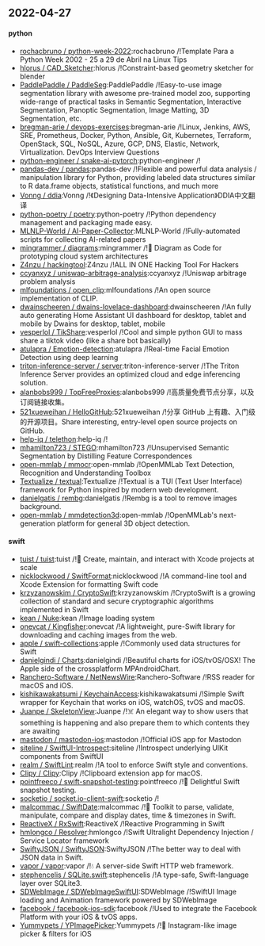 ## 2022-04-27

#### python
* [rochacbruno / python-week-2022](https://github.com/rochacbruno/python-week-2022):rochacbruno /!Template Para a Python Week 2002 - 25 a 29 de Abril na Linux Tips
* [hlorus / CAD_Sketcher](https://github.com/hlorus/CAD_Sketcher):hlorus /!Constraint-based geometry sketcher for blender
* [PaddlePaddle / PaddleSeg](https://github.com/PaddlePaddle/PaddleSeg):PaddlePaddle /!Easy-to-use image segmentation library with awesome pre-trained model zoo, supporting wide-range of practical tasks in Semantic Segmentation, Interactive Segmentation, Panoptic Segmentation, Image Matting, 3D Segmentation, etc.
* [bregman-arie / devops-exercises](https://github.com/bregman-arie/devops-exercises):bregman-arie /!Linux, Jenkins, AWS, SRE, Prometheus, Docker, Python, Ansible, Git, Kubernetes, Terraform, OpenStack, SQL, NoSQL, Azure, GCP, DNS, Elastic, Network, Virtualization. DevOps Interview Questions
* [python-engineer / snake-ai-pytorch](https://github.com/python-engineer/snake-ai-pytorch):python-engineer /!
* [pandas-dev / pandas](https://github.com/pandas-dev/pandas):pandas-dev /!Flexible and powerful data analysis / manipulation library for Python, providing labeled data structures similar to R data.frame objects, statistical functions, and much more
* [Vonng / ddia](https://github.com/Vonng/ddia):Vonng /!《Designing Data-Intensive Application》DDIA中文翻译
* [python-poetry / poetry](https://github.com/python-poetry/poetry):python-poetry /!Python dependency management and packaging made easy.
* [MLNLP-World / AI-Paper-Collector](https://github.com/MLNLP-World/AI-Paper-Collector):MLNLP-World /!Fully-automated scripts for collecting AI-related papers
* [mingrammer / diagrams](https://github.com/mingrammer/diagrams):mingrammer /!🎨
Diagram as Code for prototyping cloud system architectures
* [Z4nzu / hackingtool](https://github.com/Z4nzu/hackingtool):Z4nzu /!ALL IN ONE Hacking Tool For Hackers
* [ccyanxyz / uniswap-arbitrage-analysis](https://github.com/ccyanxyz/uniswap-arbitrage-analysis):ccyanxyz /!Uniswap arbitrage problem analysis
* [mlfoundations / open_clip](https://github.com/mlfoundations/open_clip):mlfoundations /!An open source implementation of CLIP.
* [dwainscheeren / dwains-lovelace-dashboard](https://github.com/dwainscheeren/dwains-lovelace-dashboard):dwainscheeren /!An fully auto generating Home Assistant UI dashboard for desktop, tablet and mobile by Dwains for desktop, tablet, mobile
* [vesperlol / TikShare](https://github.com/vesperlol/TikShare):vesperlol /!Cool and simple python GUI to mass share a tiktok video (like a share bot basically)
* [atulapra / Emotion-detection](https://github.com/atulapra/Emotion-detection):atulapra /!Real-time Facial Emotion Detection using deep learning
* [triton-inference-server / server](https://github.com/triton-inference-server/server):triton-inference-server /!The Triton Inference Server provides an optimized cloud and edge inferencing solution.
* [alanbobs999 / TopFreeProxies](https://github.com/alanbobs999/TopFreeProxies):alanbobs999 /!高质量免费节点分享，以及订阅链接收集。
* [521xueweihan / HelloGitHub](https://github.com/521xueweihan/HelloGitHub):521xueweihan /!分享 GitHub 上有趣、入门级的开源项目。Share interesting, entry-level open source projects on GitHub.
* [help-iq / telethon](https://github.com/help-iq/telethon):help-iq /!
* [mhamilton723 / STEGO](https://github.com/mhamilton723/STEGO):mhamilton723 /!Unsupervised Semantic Segmentation by Distilling Feature Correspondences
* [open-mmlab / mmocr](https://github.com/open-mmlab/mmocr):open-mmlab /!OpenMMLab Text Detection, Recognition and Understanding Toolbox
* [Textualize / textual](https://github.com/Textualize/textual):Textualize /!Textual is a TUI (Text User Interface) framework for Python inspired by modern web development.
* [danielgatis / rembg](https://github.com/danielgatis/rembg):danielgatis /!Rembg is a tool to remove images background.
* [open-mmlab / mmdetection3d](https://github.com/open-mmlab/mmdetection3d):open-mmlab /!OpenMMLab's next-generation platform for general 3D object detection.

#### swift
* [tuist / tuist](https://github.com/tuist/tuist):tuist /!🚀
Create, maintain, and interact with Xcode projects at scale
* [nicklockwood / SwiftFormat](https://github.com/nicklockwood/SwiftFormat):nicklockwood /!A command-line tool and Xcode Extension for formatting Swift code
* [krzyzanowskim / CryptoSwift](https://github.com/krzyzanowskim/CryptoSwift):krzyzanowskim /!CryptoSwift is a growing collection of standard and secure cryptographic algorithms implemented in Swift
* [kean / Nuke](https://github.com/kean/Nuke):kean /!Image loading system
* [onevcat / Kingfisher](https://github.com/onevcat/Kingfisher):onevcat /!A lightweight, pure-Swift library for downloading and caching images from the web.
* [apple / swift-collections](https://github.com/apple/swift-collections):apple /!Commonly used data structures for Swift
* [danielgindi / Charts](https://github.com/danielgindi/Charts):danielgindi /!Beautiful charts for iOS/tvOS/OSX! The Apple side of the crossplatform MPAndroidChart.
* [Ranchero-Software / NetNewsWire](https://github.com/Ranchero-Software/NetNewsWire):Ranchero-Software /!RSS reader for macOS and iOS.
* [kishikawakatsumi / KeychainAccess](https://github.com/kishikawakatsumi/KeychainAccess):kishikawakatsumi /!Simple Swift wrapper for Keychain that works on iOS, watchOS, tvOS and macOS.
* [Juanpe / SkeletonView](https://github.com/Juanpe/SkeletonView):Juanpe /!☠️
An elegant way to show users that something is happening and also prepare them to which contents they are awaiting
* [mastodon / mastodon-ios](https://github.com/mastodon/mastodon-ios):mastodon /!Official iOS app for Mastodon
* [siteline / SwiftUI-Introspect](https://github.com/siteline/SwiftUI-Introspect):siteline /!Introspect underlying UIKit components from SwiftUI
* [realm / SwiftLint](https://github.com/realm/SwiftLint):realm /!A tool to enforce Swift style and conventions.
* [Clipy / Clipy](https://github.com/Clipy/Clipy):Clipy /!Clipboard extension app for macOS.
* [pointfreeco / swift-snapshot-testing](https://github.com/pointfreeco/swift-snapshot-testing):pointfreeco /!📸
Delightful Swift snapshot testing.
* [socketio / socket.io-client-swift](https://github.com/socketio/socket.io-client-swift):socketio /!
* [malcommac / SwiftDate](https://github.com/malcommac/SwiftDate):malcommac /!🐔
Toolkit to parse, validate, manipulate, compare and display dates, time & timezones in Swift.
* [ReactiveX / RxSwift](https://github.com/ReactiveX/RxSwift):ReactiveX /!Reactive Programming in Swift
* [hmlongco / Resolver](https://github.com/hmlongco/Resolver):hmlongco /!Swift Ultralight Dependency Injection / Service Locator framework
* [SwiftyJSON / SwiftyJSON](https://github.com/SwiftyJSON/SwiftyJSON):SwiftyJSON /!The better way to deal with JSON data in Swift.
* [vapor / vapor](https://github.com/vapor/vapor):vapor /!💧
A server-side Swift HTTP web framework.
* [stephencelis / SQLite.swift](https://github.com/stephencelis/SQLite.swift):stephencelis /!A type-safe, Swift-language layer over SQLite3.
* [SDWebImage / SDWebImageSwiftUI](https://github.com/SDWebImage/SDWebImageSwiftUI):SDWebImage /!SwiftUI Image loading and Animation framework powered by SDWebImage
* [facebook / facebook-ios-sdk](https://github.com/facebook/facebook-ios-sdk):facebook /!Used to integrate the Facebook Platform with your iOS & tvOS apps.
* [Yummypets / YPImagePicker](https://github.com/Yummypets/YPImagePicker):Yummypets /!📸
Instagram-like image picker & filters for iOS
